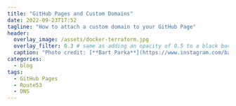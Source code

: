 ```yaml
---
title: "GitHub Pages and Custom Domains"
date: 2022-09-23T17:52
tagline: "How to attach a custom domain to your GitHub Page"
header:
  overlay_image: /assets/docker-terraform.jpg
  overlay_filter: 0.3 # same as adding an opacity of 0.5 to a black background
  caption: "Photo credit: [**Bart Parka**](https://www.instagram.com/bart_parka/)"
categories:
  - blog
tags:
  - GitHub Pages
  - Route53
  - DNS
---
```

